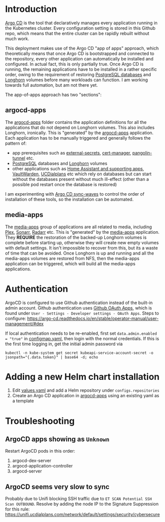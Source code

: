 # Introduction
[Argo CD](https://github.com/argoproj/argo-cd) is the tool that declaratively manages every application running in the Kubernetes cluster. Every configuration setting is stored in this Github repo, which means that the entire cluster can be rapidly rebuilt without much work.

This deployment makes use of the Argo CD "app of apps" approach, which theoretically means that once Argo CD is bootstrapped and connected to the repository, every other application can automatically be installed and configured. In actual fact, this is only partially true. Once Argo CD is running, the remaining applications have to be installed in a rather specific order, owing to the requirement of restoring [PostgreSQL databases](/manifests/database/postgresql) and [Longhorn](/manifests/system/longhorn) volumes before many workloads can function. I am working towards full automation, but am not there yet.

The app-of-apps approach has two "sections": 

## argocd-apps
The [argocd-apps](/argocd-apps) folder contains the application definitions for all the applications that do not depend on Longhorn volumes. This also includes Longhorn, ironically. This is "generated" by the [argocd-apps](/argocd/argocd-apps.yaml) application. Each application has to be manually triggered and generally follows the pattern of:
* app prerequisites such as [external-secrets](/manifests/system/external-secrets), [cert-manager](/manifests/system/cert-manager), [pangolin-tunnel](/manifests/network/pangolin) etc.
* [PostgreSQL](/manifests/database/postgresql) databases and [Longhorn](/manifests/system/longhorn) volumes
* other applications such as [Home Assistant and supporting apps](/manifests/homeops), [VaultWarden](/manifests/apps/vaultwarden), [UCDialplans](/manifests/apps/ucdialplans) etc which rely on databases but can start without the databases present without much ill-effect (other than a possible pod restart once the database is restored)

I am experimenting with [Argo CD sync-waves](https://argo-cd.readthedocs.io/en/stable/user-guide/sync-waves/) to control the order of installation of these tools, so the installation can be automated.

## media-apps
The [media-apps](/manifests/media-apps) group of applications are all related to media, including [Plex](/manifests/media-apps/plex), [Sonarr](/manifests/media-apps/sonarr), [Radarr](/manifests/media-apps/radarr) etc. This is "generated" by the [media-apps](/argocd-apps/media-apps.yaml) application. They **REQUIRE** the restoration of the backed-up Longhorn volumes is complete before starting up, otherwise they will create new empty volumes with default settings. It isn't impossible to recover from this, but its a waste of time that can be avoided. Once Longhorn is up and running and all the media-apps volumes are restored from NFS, then the media-apps application can be triggered, which will build all the media-apps applications.

# Authentication
ArgoCD is configured to use Github authentication instead of the built-in admin account. Github authentication uses [Github OAuth Apps](https://github.com/settings/developers), which is found under `User - Settings - Developer settings - OAuth Apps`. Steps to configure: https://argo-cd.readthedocs.io/en/stable/operator-manual/user-management/#dex

If local authentication needs to be re-enabled, first set `data.admin.enabled = "true"` in [configmap.yaml](/manifests/argocd/configmap.yaml), then login with the normal credentials. If this is the first time logging in, get the initial admin password via
```
kubectl -n kube-system get secret kubeapi-service-account-secret -o jsonpath="{.data.token}" | base64 -d; echo
```

# Adding a new Helm chart installation
1. Edit [values.yaml](/argocd/values.yaml) and add a Helm repository under `configs.repositories`
2. Create an Argo CD application in [argocd-apps](/argocd-apps) using an existing yaml as a template

# Troubleshooting
## ArgoCD apps showing as `Unknown`
Restart ArgoCD pods in this order:
1. argocd-dex-server
2. argocd-application-controller
3. argocd-server

## ArgoCD seems very slow to sync
Probably due to Unifi blocking SSH traffic due to `ET SCAN Potential SSH Scan OUTBOUND`. Resolve by adding the node IP to the Signature Suppression for this rule: https://unifi.ucdialplans.com/network/default/settings/security/cybersecure